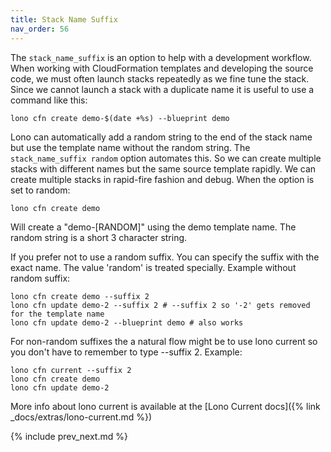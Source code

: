 ```yaml
---
title: Stack Name Suffix
nav_order: 56
---
```


The `stack_name_suffix` is an option to help with a development workflow. When working with CloudFormation templates and developing the source code, we must often launch stacks repeatedly as we fine tune the stack. Since we cannot launch a stack with a duplicate name it is useful to use a command like this:

    lono cfn create demo-$(date +%s) --blueprint demo

Lono can automatically add a random string to the end of the stack name but use the template name without the random string. The `stack_name_suffix random` option automates this. So we can create multiple stacks with different names but the same source template rapidly.  We can create multiple stacks in rapid-fire fashion and debug.  When the option is set to random:

    lono cfn create demo

Will create a "demo-[RANDOM]" using the demo template name.  The random string is a short 3 character string.

If you prefer not to use a random suffix. You can specify the suffix with the exact name. The value 'random' is treated specially.  Example without random suffix:

    lono cfn create demo --suffix 2
    lono cfn update demo-2 --suffix 2 # --suffix 2 so '-2' gets removed for the template name
    lono cfn update demo-2 --blueprint demo # also works

For non-random suffixes the a natural flow might be to use lono current so you don't have to remember to type --suffix 2. Example:

    lono cfn current --suffix 2
    lono cfn create demo
    lono cfn update demo-2

More info about lono current is available at the [Lono Current docs]({% link _docs/extras/lono-current.md %})

{% include prev_next.md %}
